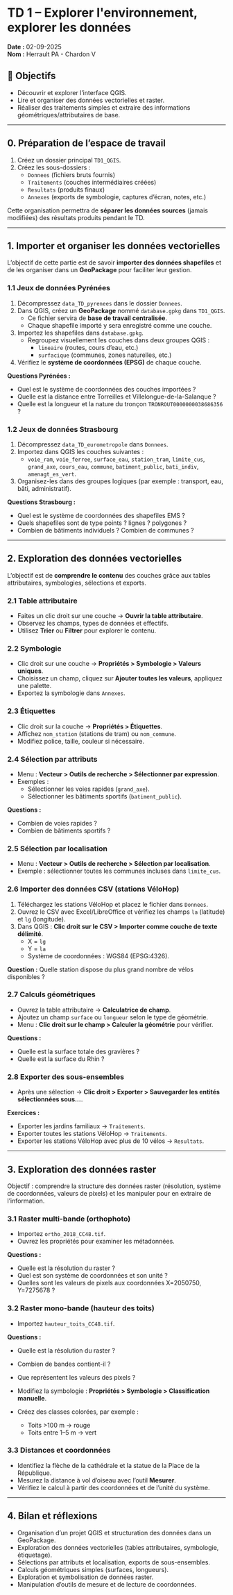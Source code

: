 # TD 1 – Explorer l'environnement, explorer les données

**Date :** 02-09-2025  
**Nom :** Herrault PA - Chardon V

## 🎯 Objectifs
- Découvrir et explorer l’interface QGIS.  
- Lire et organiser des données vectorielles et raster.  
- Réaliser des traitements simples et extraire des informations géométriques/attributaires de base.  

---

## 0. Préparation de l’espace de travail
1. Créez un dossier principal `TD1_QGIS`.  
2. Créez les sous-dossiers :  
   - `Donnees` (fichiers bruts fournis)  
   - `Traitements` (couches intermédiaires créées)  
   - `Resultats` (produits finaux)  
   - `Annexes` (exports de symbologie, captures d’écran, notes, etc.)  

Cette organisation permettra de **séparer les données sources** (jamais modifiées) des résultats produits pendant le TD.  

---

## 1. Importer et organiser les données vectorielles

L’objectif de cette partie est de savoir **importer des données shapefiles** et de les organiser dans un **GeoPackage** pour faciliter leur gestion.

### 1.1 Jeux de données Pyrénées
1. Décompressez `data_TD_pyrenees` dans le dossier `Donnees`.  
2. Dans QGIS, créez un **GeoPackage** nommé `database.gpkg` dans `TD1_QGIS`.  
   - Ce fichier servira de **base de travail centralisée**.  
   - Chaque shapefile importé y sera enregistré comme une couche.  
3. Importez les shapefiles dans `database.gpkg`.  
   - Regroupez visuellement les couches dans deux groupes QGIS :  
     - `lineaire` (routes, cours d’eau, etc.)  
     - `surfacique` (communes, zones naturelles, etc.)  
4. Vérifiez le **système de coordonnées (EPSG)** de chaque couche.  

**Questions Pyrénées :**  
- Quel est le système de coordonnées des couches importées ?  
- Quelle est la distance entre Torreilles et Villelongue-de-la-Salanque ?  
- Quelle est la longueur et la nature du tronçon `TRONROUT0000000038686356` ?  

### 1.2 Jeux de données Strasbourg
1. Décompressez `data_TD_eurometropole` dans `Donnees`.  
2. Importez dans QGIS les couches suivantes :  
   - `voie_ram`, `voie_ferree`, `surface_eau`, `station_tram`, `limite_cus`, `grand_axe`, `cours_eau`, `commune`, `batiment_public`, `bati_indiv`, `amenagt_es_vert`.  
3. Organisez-les dans des groupes logiques (par exemple : transport, eau, bâti, administratif).  

**Questions Strasbourg :**  
- Quel est le système de coordonnées des shapefiles EMS ?  
- Quels shapefiles sont de type points ? lignes ? polygones ?  
- Combien de bâtiments individuels ? Combien de communes ?  

---

## 2. Exploration des données vectorielles

L’objectif est de **comprendre le contenu** des couches grâce aux tables attributaires, symbologies, sélections et exports.

### 2.1 Table attributaire
- Faites un clic droit sur une couche → **Ouvrir la table attributaire**.  
- Observez les champs, types de données et effectifs.  
- Utilisez **Trier** ou **Filtrer** pour explorer le contenu.  

### 2.2 Symbologie
- Clic droit sur une couche → **Propriétés > Symbologie > Valeurs uniques**.  
- Choisissez un champ, cliquez sur **Ajouter toutes les valeurs**, appliquez une palette.  
- Exportez la symbologie dans `Annexes`.  

### 2.3 Étiquettes
- Clic droit sur la couche → **Propriétés > Étiquettes**.  
- Affichez `nom_station` (stations de tram) ou `nom_commune`.  
- Modifiez police, taille, couleur si nécessaire.  

### 2.4 Sélection par attributs
- Menu : **Vecteur > Outils de recherche > Sélectionner par expression**.  
- Exemples :  
  - Sélectionner les voies rapides (`grand_axe`).  
  - Sélectionner les bâtiments sportifs (`batiment_public`).  

**Questions :**  
- Combien de voies rapides ?  
- Combien de bâtiments sportifs ?  

### 2.5 Sélection par localisation
- Menu : **Vecteur > Outils de recherche > Sélection par localisation**.  
- Exemple : sélectionner toutes les communes incluses dans `limite_cus`.  

### 2.6 Importer des données CSV (stations VéloHop)
1. Téléchargez les stations VéloHop et placez le fichier dans `Donnees`.  
2. Ouvrez le CSV avec Excel/LibreOffice et vérifiez les champs `la` (latitude) et `lg` (longitude).  
3. Dans QGIS : **Clic droit sur le CSV > Importer comme couche de texte délimité**.  
   - X = `lg`  
   - Y = `la`  
   - Système de coordonnées : WGS84 (EPSG:4326).  

**Question :** Quelle station dispose du plus grand nombre de vélos disponibles ?  

### 2.7 Calculs géométriques
- Ouvrez la table attributaire → **Calculatrice de champ**.  
- Ajoutez un champ `surface` ou `longueur` selon le type de géométrie.  
- Menu : **Clic droit sur le champ > Calculer la géométrie** pour vérifier.  

**Questions :**  
- Quelle est la surface totale des gravières ?  
- Quelle est la surface du Rhin ?  

### 2.8 Exporter des sous-ensembles
- Après une sélection → **Clic droit > Exporter > Sauvegarder les entités sélectionnées sous…**.  

**Exercices :**  
- Exporter les jardins familiaux → `Traitements`.  
- Exporter toutes les stations VéloHop → `Traitements`.  
- Exporter les stations VéloHop avec plus de 10 vélos → `Resultats`.  

---

## 3. Exploration des données raster

Objectif : comprendre la structure des données raster (résolution, système de coordonnées, valeurs de pixels) et les manipuler pour en extraire de l’information.

### 3.1 Raster multi-bande (orthophoto)
- Importez `ortho_2018_CC48.tif`.  
- Ouvrez les propriétés pour examiner les métadonnées.  

**Questions :**  
- Quelle est la résolution du raster ?  
- Quel est son système de coordonnées et son unité ?  
- Quelles sont les valeurs de pixels aux coordonnées X=2050750, Y=7275678 ?  

### 3.2 Raster mono-bande (hauteur des toits)
- Importez `hauteur_toits_CC48.tif`.  

**Questions :**  
- Quelle est la résolution du raster ?  
- Combien de bandes contient-il ?  
- Que représentent les valeurs des pixels ?  

- Modifiez la symbologie : **Propriétés > Symbologie > Classification manuelle**.  
- Créez des classes colorées, par exemple :  
  - Toits >100 m → rouge  
  - Toits entre 1–5 m → vert  

### 3.3 Distances et coordonnées
- Identifiez la flèche de la cathédrale et la statue de la Place de la République.  
- Mesurez la distance à vol d’oiseau avec l’outil **Mesurer**.  
- Vérifiez le calcul à partir des coordonnées et de l’unité du système.  

---

## 4. Bilan et réflexions
- Organisation d’un projet QGIS et structuration des données dans un GeoPackage.  
- Exploration des données vectorielles (tables attributaires, symbologie, étiquetage).  
- Sélections par attributs et localisation, exports de sous-ensembles.  
- Calculs géométriques simples (surfaces, longueurs).  
- Exploration et symbolisation de données raster.  
- Manipulation d’outils de mesure et de lecture de coordonnées.  

